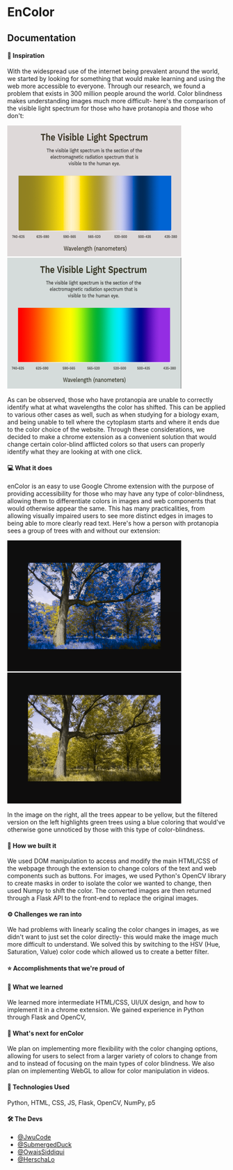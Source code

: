 # EnColor


## Documentation

#### 💭 Inspiration
With the widespread use of the internet being prevalent around the world, we started by looking for something that would make learning and using the web more accessible to everyone. Through our research, we found a problem that exists in 300 million people around the world. Color blindness makes understanding images much more difficult- here's the comparison of the visible light spectrum for those who have protanopia and those who don't:

<p float="left">
  <img src="https://github.com/OwaisSiddiqui/EnColor/blob/main/READMEimP.png?raw=true" width="400" height="300">
  <img src="https://github.com/OwaisSiddiqui/EnColor/blob/main/READMEim.png?raw=true" width="400"  height="300" /> 
</p>

As can be observed, those who have protanopia are unable to correctly identify what at what wavelengths the color has shifted. This can be applied to various other cases as well, such as when studying for a biology exam, and being unable to tell where the cytoplasm starts and where it ends due to the color choice of the website. Through these considerations, we decided to make a chrome extension as a convenient solution that would change certain color-blind afflicted colors so that users can properly identify what they are looking at with one click.

#### 💻 What it does
enColor is an easy to use Google Chrome extension with the purpose of providing accessibility for those who may have any type of color-blindness, allowing them to differentiate colors in images and web components that would otherwise appear the same. This has many practicalities, from allowing visually impaired users to see more distinct edges in images to being able to more clearly read text. Here's how a person with protanopia sees a group of trees with and without our extension:

<p float="left">
  <img src="https://github.com/OwaisSiddiqui/EnColor/blob/main/wenc.png?raw=true" width="400" height="300">
  <img src="https://github.com/OwaisSiddiqui/EnColor/blob/main/woenc.png?raw=true" width="400"  height="300" /> 
</p>

In the image on the right, all the trees appear to be yellow, but the filtered version on the left highlights green trees using a blue coloring that would've otherwise gone unnoticed by those with this type of color-blindness.

#### 🔧 How we built it
We used DOM manipulation to access and modify the main HTML/CSS of the webpage through the extension to change colors of the text and web components such as buttons. For images, we used Python's OpenCV library to create masks in order to isolate the color we wanted to change, then used Numpy to shift the color. The converted images are then returned through a Flask API to the front-end to replace the original images.

#### ⚙️ Challenges we ran into
We had problems with linearly scaling the color changes in images, as we didn't want to just set the color directly- this would make the image much more difficult to understand. We solved this by switching to the HSV (Hue, Saturation, Value) color code  which allowed us to create a better filter. 



#### ⭐️ Accomplishments that we're proud of



#### 🧠 What we learned
We learned more intermediate HTML/CSS, UI/UX design, and how to implement it in a chrome extension. We gained experience in Python through Flask and OpenCV, 

#### 👀 What's next for enColor
We plan on implementing more flexibility with the color changing options, allowing for users to select from a larger variety of colors to change from and to instead of focusing on the main types of color blindness. We also plan on implementing WebGL to allow for color manipulation in videos.

#### 💽 Technologies Used
Python, HTML, CSS, JS, Flask, OpenCV, NumPy, p5

#### 🛠 The Devs
- [@JwuCode](https://github.com/JwuCode)
- [@SubmergedDuck](https://github.com/SubmergedDuck)
- [@OwaisSiddiqui](https://github.com/OwaisSiddiqui)
- [@HerschaLo](https://github.com/HerschaLo)
